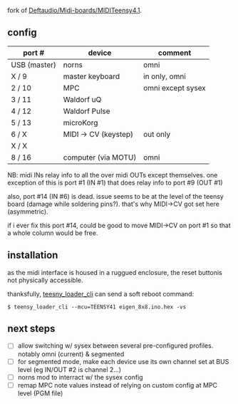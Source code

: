 
fork of [Deftaudio/Midi-boards/MIDITeensy4.1](https://github.com/Deftaudio/Midi-boards/tree/master/MIDITeensy4.1).


## config

| port #       | device               | comment           |
|--------------|----------------------|-------------------|
| USB (master) | norns                | omni              |
| X / 9        | master keyboard      | in only, omni     |
| 2 / 10       | MPC                  | omni except sysex |
| 3 / 11       | Waldorf uQ           |                   |
| 4 / 12       | Waldorf Pulse        |                   |
| 5 / 13       | microKorg            |                   |
| 6 / X        | MIDI -> CV (keystep) | out only          |
| X / X        |                      |                   |
| 8 / 16       | computer (via MOTU)  | omni              |

NB: midi INs relay info to all the over midi OUTs except themselves. one exception of this is port #1 (IN #1) that does relay info to port #9 (OUT #1)

also, port #14 (IN #6) is dead. issue seems to be at the level of the teensy board (damage while soldering pins?). that's why MIDI->CV got set here (asymmetric).

if i ever fix this port #14, could be good to move MIDI->CV on port #1 so that a whole column would be free.


## installation

as the midi interface is housed in a ruggued enclosure, the reset buttonis not physically accessible.

thanksfully, [teesny_loader_cli](https://www.pjrc.com/teensy/loader_cli.html) can send a soft reboot command:

    $ teensy_loader_cli --mcu=TEENSY41 eigen_8x8.ino.hex -vs


## next steps

 - [ ] allow switching w/ sysex between several pre-configured profiles. notably omni (current) & segmented
 - [ ] for segmented mode, make each device use its own channel set at BUS level (eg IN/OUT #2 is channel 2...)
 - [ ] norns mod to interract w/ the sysex config
 - [ ] remap MPC note values instead of relying on custom config at MPC level (PGM file)
